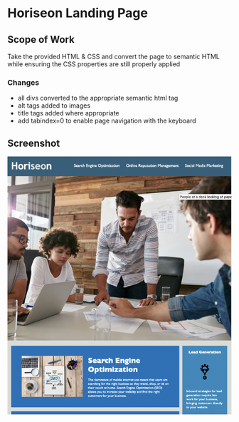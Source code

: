 # Horiseon Landing Page

## Scope of Work
Take the provided HTML & CSS and convert the page to semantic HTML while ensuring the CSS properties are still properly applied

### Changes
- all divs converted to the appropriate semantic html tag
- alt tags added to images
- title tags added where appropriate
- add tabindex=0 to enable page navigation with the keyboard

## Screenshot
![screenshot](assets/images/screenshot.jpg)
